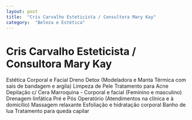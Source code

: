 ```yaml
---
layout: post
title:  "Cris Carvalho Esteticista / Consultora Mary Kay"
category:  "Beleza e Estética"
---
```


# Cris Carvalho Esteticista / Consultora Mary Kay

Estética Corporal e Facial 
Dreno Detox (Modeladora e Manta Térmica com sais de bandagem e argila)
Limpeza de Pele
Tratamento para Acne
Depilação c/ Cera Marroquina - Corporal e facial (Feminino e masculino)
Drenagem linfática Pré e Pós Operatório (Atendimentos na clínica e à domicílio)
Massagem relaxante 
Esfoliação e hidratação corporal 
Banho de lua 
Tratamento para queda capilar
